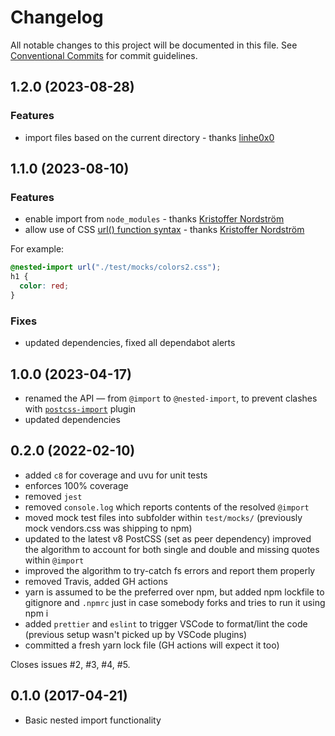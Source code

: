 # Changelog

All notable changes to this project will be documented in this file.
See [Conventional Commits](https://conventionalcommits.org) for commit guidelines.

## 1.2.0 (2023-08-28)

### Features

- import files based on the current directory - thanks [linhe0x0](https://github.com/linhe0x0)

## 1.1.0 (2023-08-10)

### Features

- enable import from `node_modules` - thanks [Kristoffer Nordström](https://github.com/42tte)
- allow use of CSS [url() function syntax](https://developer.mozilla.org/en-US/docs/Web/CSS/url) - thanks [Kristoffer Nordström](https://github.com/42tte)

For example:

```css
@nested-import url("./test/mocks/colors2.css");
h1 {
  color: red;
}
```

### Fixes

- updated dependencies, fixed all dependabot alerts

## 1.0.0 (2023-04-17)

- renamed the API — from `@import` to `@nested-import`, to prevent clashes with [`postcss-import`](https://github.com/postcss/postcss-import) plugin
- updated dependencies

## 0.2.0 (2022-02-10)

- added `c8` for coverage and uvu for unit tests
- enforces 100% coverage
- removed `jest`
- removed `console.log` which reports contents of the resolved `@import`
- moved mock test files into subfolder within `test/mocks/` (previously mock vendors.css was shipping to npm)
- updated to the latest v8 PostCSS (set as peer dependency)
  improved the algorithm to account for both single and double and missing quotes within `@import`
- improved the algorithm to try-catch fs errors and report them properly
- removed Travis, added GH actions
- yarn is assumed to be the preferred over npm, but added npm lockfile to gitignore and `.npmrc` just in case somebody forks and tries to run it using npm i
- added `prettier` and `eslint` to trigger VSCode to format/lint the code (previous setup wasn't picked up by VSCode plugins)
- committed a fresh yarn lock file (GH actions will expect it too)

Closes issues #2, #3, #4, #5.

## 0.1.0 (2017-04-21)

- Basic nested import functionality
